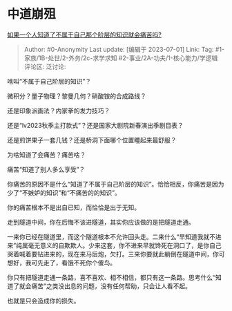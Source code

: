 # 中道崩殂
[如果一个人知道了不属于自己那个阶层的知识就会痛苦吗?](https://www.zhihu.com/question/574047474/answer/3072613807)

> Author: #0-Anonymity
> Last update: [编辑于 2023-07-01]
> Link:
> Tag: #1-家族/1B-处世/2-外务/2c-求学求知 #2-事业/2A-功夫/1-核心能力/学逻辑
> 评论区:
> 泛讨论:

啥叫“不属于自己阶层的知识”？

微积分？量子物理？黎曼几何？硝酸铵的合成路线？

还是印象派画法？内家拳的发力技巧？

还是“lv2023秋季主打款式”？还是国家大剧院新春演出季剧目表？

还是煎饼果子一套几钱？还是桥洞下面哪个位置睡起来最舒服？

为啥知道了会痛苦？痛苦啥？

痛苦“知道了别人多么享受”？

你痛苦的原因不是什么“知道了不属于自己阶层的知识”。恰恰相反，你痛苦是因为少了“不嫉妒的知识”和“不痛苦的的知识”。

你的痛苦根本不是出自已知，而恰恰是出于无知。

走到隧道中间，你在后悔不该进隧道，其实你应该做的是把隧道走通。

一来你已经在隧道里，而这个隧道根本不允许回头走。二来什么“早知道我就不进来”纯属毫无意义的自欺欺人。少来这套，你不进来早就馋死在洞口了，是你自己哭着喊着要钻进来的，现在来马后炮，欠打。三来你要就此躺倒在隧道中间，你可想好，我可先走了，看饿不死你个傻鸟。

你只有把隧道走通一条路，喜不喜欢、相不相信，都只有这一条路。思考什么“知道了就会痛苦”之类没出息的问题，没有任何帮助，只会让人看不起。

也就是只会造成你的损失。